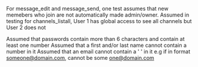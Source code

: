 For message_edit and message_send, one test assumes that new memebers who join are not automatically made admin/owner.
Assumed in testing for channels_listall, User 1 has global access to see all channels but User 2 does not

Assumed that passwords contain more than 6 characters and contain at least one number
Assumed that a first and/or last name cannot contain a number in it
Assumed that an email cannot contain a ' ' in it e.g if in format someone@domain.com, cannot be some one@domain.com